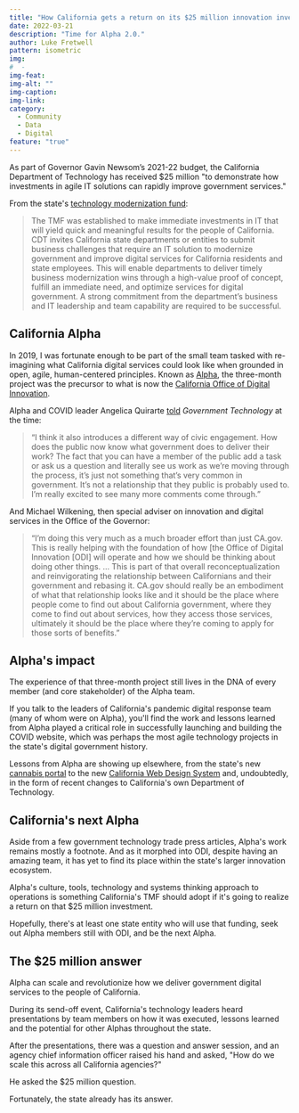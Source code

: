 ```yaml
---
title: "How California gets a return on its $25 million innovation investment"
date: 2022-03-21
description: "Time for Alpha 2.0."
author: Luke Fretwell
pattern: isometric
img: 
#  - 
img-feat: 
img-alt: ""
img-caption: 
img-link: 
category:
  - Community
  - Data
  - Digital
feature: "true"
---
```


As part of Governor Gavin Newsom’s 2021-22 budget, the California Department of Technology has received $25 million "to demonstrate how investments in agile IT solutions can rapidly improve government services."

From the state's [technology modernization fund](https://cdt.ca.gov/tmf/):

> The TMF was established to make immediate investments in IT that will yield quick and meaningful results for the people of California. CDT invites California state departments or entities to submit business challenges that require an IT solution to modernize government and improve digital services for California residents and state employees. This will enable departments to deliver timely business modernization wins through a high-value proof of concept, fulfill an immediate need, and optimize services for digital government. A strong commitment from the department’s business and IT leadership and team capability are required to be successful.

## California Alpha

In 2019, I was fortunate enough to be part of the small team tasked with re-imagining what California digital services could look like when grounded in open, agile, human-centered principles. Known as [Alpha](https://alpha.ca.gov/), the three-month project was the precursor to what is now the [California Office of Digital Innovation](https://digital.ca.gov/).

Alpha and COVID leader Angelica Quirarte [told](https://www.govtech.com/gov-experience/californias-alpha-team-takes-on-real-time-gov-redesign.html) <em>Government Technology</em> at the time:

> “I think it also introduces a different way of civic engagement. How does the public now know what government does to deliver their work? The fact that you can have a member of the public add a task or ask us a question and literally see us work as we’re moving through the process, it’s just not something that’s very common in government. It’s not a relationship that they public is probably used to. I’m really excited to see many more comments come through.”

And Michael Wilkening, then special adviser on innovation and digital services in the Office of the Governor: 

>  “I’m doing this very much as a much broader effort than just CA.gov. This is really helping with the foundation of how [the Office of Digital Innovation [ODI] will operate and how we should be thinking about doing other things. ... This is part of that overall reconceptualization and reinvigorating the relationship between Californians and their government and rebasing it. CA.gov should really be an embodiment of what that relationship looks like and it should be the place where people come to find out about California government, where they come to find out about services, how they access those services, ultimately it should be the place where they’re coming to apply for those sorts of benefits.”

## Alpha's impact

The experience of that three-month project still lives in the DNA of every member (and core stakeholder) of the Alpha team.

If you talk to the leaders of California's pandemic digital response team (many of whom were on Alpha), you'll find the work and lessons learned from Alpha played a critical role in successfully launching and building the COVID website, which was perhaps the most agile technology projects in the state's digital government history.

Lessons from Alpha are showing up elsewhere, from the state's new [cannabis portal](https://cannabis.ca.gov/) to the new [California Web Design System](https://govfresh.com/radar/california-design-system-beta) and, undoubtedly, in the form of recent changes to California's own Department of Technology.

## California's next Alpha

Aside from a few government technology trade press articles, Alpha's work remains mostly a footnote. And as it morphed into ODI, despite having an amazing team, it has yet to find its place within the state's larger innovation ecosystem.

Alpha's culture, tools, technology and systems thinking approach to operations is something California's TMF should adopt if it's going to realize a return on that $25 million investment.

Hopefully, there's at least one state entity who will use that funding, seek out Alpha members still with ODI, and be the next Alpha.

## The $25 million answer

Alpha can scale and revolutionize how we deliver government digital services to the people of California.

During its send-off event, California's technology leaders heard presentations by team members on how it was executed, lessons learned and the potential for other Alphas throughout the state.

After the presentations, there was a question and answer session, and an agency chief information officer raised his hand and asked, "How do we scale this across all California agencies?"

He asked the $25 million question.

Fortunately, the state already has its answer.